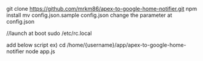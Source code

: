 
git clone https://github.com/mrkm86/apex-to-google-home-notifier.git
npm install
mv config.json.sample config.json
change the parameter at config.json

//launch at boot
sudo /etc/rc.local

add below script
ex) cd /home/{username}/app/apex-to-google-home-notifier
node app.js
